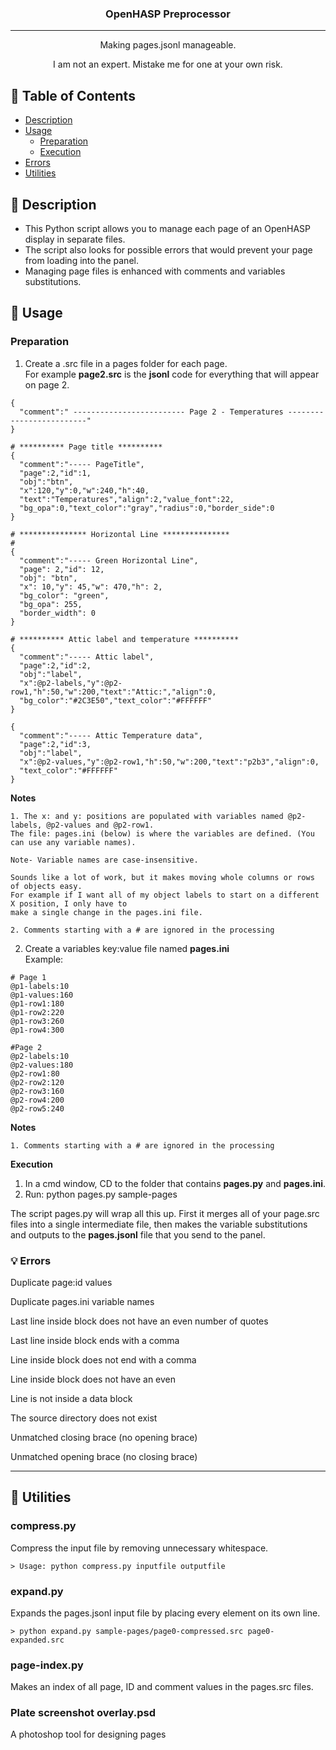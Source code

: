 <h3 align="center">OpenHASP Preprocessor</h3>

---

<p align="center"> Making pages.jsonl manageable.
    <br> 
</p>

<p align="center"> I am not an expert. Mistake me for one at your own risk.
    <br> 
</p>


## 📝 Table of Contents
- [Description](#description)
- [Usage](#usage)
  - [Preparation](#preparation)
  - [Execution](#execution)
- [Errors](#errors) 
- [Utilities](#utilities)


## 🎈 Description <a name = "description"></a>

- This Python script allows you to manage each page of an OpenHASP display in separate files.
- The script also looks for possible errors that would prevent your page from loading into the panel.
- Managing page files is enhanced with comments and variables substitutions.

## 🚀 Usage <a name = "usage"></a>

### Preparation <a name = "preparation"></a>

1. Create a .src file in a pages folder for each page.  
For example **page2.src** is the **jsonl** code for everything that will appear on page 2.  
  
```
{
  "comment":" ------------------------- Page 2 - Temperatures -------------------------"
}

# ********** Page title **********
{
  "comment":"----- PageTitle",
  "page":2,"id":1,
  "obj":"btn",
  "x":120,"y":0,"w":240,"h":40,
  "text":"Temperatures","align":2,"value_font":22,
  "bg_opa":0,"text_color":"gray","radius":0,"border_side":0
}

# *************** Horizontal Line ***************
# 
{
  "comment":"----- Green Horizontal Line",
  "page": 2,"id": 12,
  "obj": "btn",
  "x": 10,"y": 45,"w": 470,"h": 2,
  "bg_color": "green",
  "bg_opa": 255,
  "border_width": 0
}

# ********** Attic label and temperature **********
{
  "comment":"----- Attic label",
  "page":2,"id":2,
  "obj":"label",
  "x":@p2-labels,"y":@p2-row1,"h":50,"w":200,"text":"Attic:","align":0,
  "bg_color":"#2C3E50","text_color":"#FFFFFF"
}

{
  "comment":"----- Attic Temperature data",
  "page":2,"id":3,
  "obj":"label",
  "x":@p2-values,"y":@p2-row1,"h":50,"w":200,"text":"p2b3","align":0,
  "text_color":"#FFFFFF"
}
```
**Notes**  
```
1. The x: and y: positions are populated with variables named @p2-labels, @p2-values and @p2-row1.  
The file: pages.ini (below) is where the variables are defined. (You can use any variable names).

Note- Variable names are case-insensitive.

Sounds like a lot of work, but it makes moving whole columns or rows of objects easy.
For example if I want all of my object labels to start on a different X position, I only have to
make a single change in the pages.ini file.  

2. Comments starting with a # are ignored in the processing  
```

2. Create a variables key:value file named **pages.ini**  
Example:  
```
# Page 1
@p1-labels:10
@p1-values:160
@p1-row1:180
@p1-row2:220
@p1-row3:260
@p1-row4:300

#Page 2
@p2-labels:10
@p2-values:180
@p2-row1:80
@p2-row2:120
@p2-row3:160
@p2-row4:200
@p2-row5:240
```

**Notes**  
```
1. Comments starting with a # are ignored in the processing  
```


**Execution**<a name = "execution"></a>
1. In a cmd window, CD to the folder that contains **pages.py** and **pages.ini**.  
2. Run: python pages.py sample-pages  

The script pages.py will wrap all this up.  First it merges all of your page.src files into a single intermediate file, then makes the variable substitutions and outputs to the **pages.jsonl** file that you send to the panel.  

### 💡 Errors <a name = "errors"></a>

Duplicate page:id values

Duplicate pages.ini variable names

Last line inside block does not have an even number of quotes

Last line inside block ends with a comma

Line inside block does not end with a comma

Line inside block does not have an even 

Line is not inside a data block

The source directory does not exist

Unmatched closing brace (no opening brace)

Unmatched opening brace (no closing brace)


---
## 🚀 Utilities <a name = "utilities"></a>

### compress.py
Compress the input file by removing unnecessary whitespace.
```Useage:
> Usage: python compress.py inputfile outputfile
```

### expand.py
Expands the pages.jsonl input file by placing every element on its own line.
```Useage:
> python expand.py sample-pages/page0-compressed.src page0-expanded.src  
```

### page-index.py
Makes an index of all page, ID and comment values in the pages.src files.

### Plate screenshot overlay.psd
A photoshop tool for designing pages
